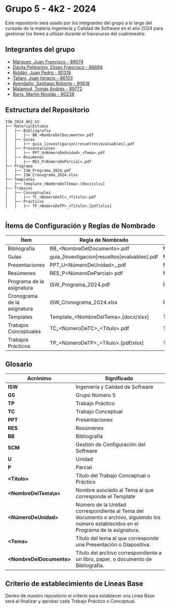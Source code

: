 # Grupo 5 - 4k2 - 2024

Este repositorio será usado por los integrantes del grupo a lo largo del cursado de la materia Ingeniería y Calidad de Software en el año 2024 para gestionar los ítems a utilizar durante el transcurso del cuatrimestre.



## Integrantes del grupo



- [Márquez, Juan Francisco - 89074](https://github.com/juanfmarquez)
- [Dávila Pellegrino, Eliseo Francisco - 86694](https://github.com/eliseodavila)
- [Roldán, Juan Pedro - 90318](https://github.com/juanro03)
- [Taliani, Juan Ignacio - 86103](https://github.com/JuanIgnacioTaliani)
- [Avendaño, Santiago Roberto - 90618](https://github.com/Santi-Avendano)
- [Malamud, Tomás Andrés - 89772](https://github.com/TomiMalamud)
- [Boris, Martín Nicolás - 90236](https://github.com/Mart2202)




## Estructura del Repositorio



```
ISW_2024_4K2_G5
├── MaterialEstudio
│   ├── Bibliografia
│   │   ├── BB_<NombreDelDocumento>.pdf
│   ├── Guias
│   │   ├── guia_[investigacion|resueltos|evaluables].pdf
│   ├── Presentaciones
│   │   ├── PPT_U<NúmeroDeUnidad>_<Tema>.pdf
|   ├── Resumenes
|   |   ├── RES_P<NúmeroDeParcial>.pdf
├── Programa
│   ├── ISW_Programa_2024.pdf
│   ├── ISW_Cronograma_2024.xlsx
├── Templates
│   ├── Template_<NombreDelTema>.[docx|xlsx]
├── Trabajos
│   ├── Conceptuales
│   │   ├── TC_<NúmeroDeTC>_<Título>.pdf
│   ├── Practicos
│   │   ├── TP_<NúmeroDeTP>_<Título>.[pdf|xlsx]


```



## Ítems de Configuración y Reglas de Nombrado

| Ítem                        | Regla de Nombrado                           | Ubicación |
| --------------------------- | ----------------------------------------- | ------------- |
| Bibliografía                | BB_\<NombreDelDocumento>\.pdf               | MaterialEstudio/Bibliografia/    |
| Guías                       | guia_[investigacion\|resueltos\|evaluables].pdf | MaterialEstudio/Guias/ |
| Presentaciones              | PPT_U<NúmeroDeUnidad>_<Tema>.pdf          | MaterialEstudio/Presentaciones/    |
| Resúmenes                   | RES_P<NúmeroDeParcial>.pdf                | MaterialEstudio/Resumenes/    |
| Programa de la asignatura   | ISW_Programa_2024.pdf                     | Programa/    |
| Cronograma de la asignatura | ISW_Cronograma_2024.xlsx                  | Programa/    |
| Templates                   | Template_\<NombreDelTema>\.[docx/xlsx]      | Templates/    |
| Trabajos Conceptuales       | TC_<NúmeroDeTC>_<Título>.pdf              | Trabajos/Conceptuales/    |
| Trabajos Prácticos          | TP_<NúmeroDeTP>_<Título>.[pdf/xlsx]              | Trabajos/Practicos/    |



## Glosario

| Acrónimo                | Significado                       
| ------------------- | ---------------------------------------- |
| **ISW** | Ingeniería y Calidad de Software |
| **G5** | Grupo Número 5 |
| **TP** | Trabajo Práctico |
| **TC** | Trabajo Conceptual | 
| **PPT** | Presentaciones | 
| **RES** | Resúmenes | 
| **BB** | Bibliografía | 
| **SCM** | Gestión de Configuración del Software | 
| **U** | Unidad | 
| **P** | Parcial | 
| **<Título>** | Título del Trabajo Conceptual o Práctico | 
| **\<NombreDelTema\a>** | Nombre asociado al Tema al que corresponde el Template | 
| **<NúmeroDeUnidad>** | Número de la Unidad correspondiente al Tema del documento o archivo, siguiendo los número establecidos en el Programa de la asignatura. |
| **\<Tema\>** | Título del tema al que corresponde una Presentación o Diapositiva. | 
| **\<NombreDelDocumento\>** | Título del archivo correspondiente a un libro, paper, o documento de Bibliografía. | 



## Criterio de establecimiento de Lineas Base

Dentro de nuestro repositorio el criterio para establecer una Línea Base será al finalizar y aprobar cada Trabajo Práctico o Conceptual.
